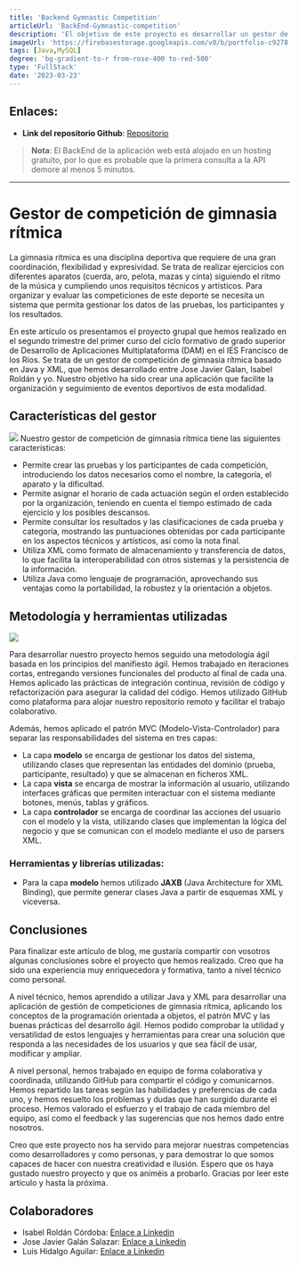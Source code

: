```yaml
---
title: 'Backend Gymnastic Competition'
articleUrl: 'BackEnd-Gymnastic-competition'
description: 'El objetivo de este proyecto es desarrollar un gestor de competiciones de gimnasia rítmica que facilite la organización y el seguimiento de eventos deportivos. El gestor permitirá crear las pruebas y los participantes de cada competición, así como asignar el horario de cada actuación según el orden establecido.'
imageUrl: 'https://firebasestorage.googleapis.com/v0/b/portfolio-c9278.appspot.com/o/BackEnd-Gymnastic-competition%2FLogo.png?alt=media&token=d6f89c6d-dc79-4b6e-8ff6-efeae989c3b8'
tags: [Java,MySQL]
degree: 'bg-gradient-to-r from-rose-400 to-red-500'
type: 'FullStack'
date: '2023-03-23'
---
```


## Enlaces:

- **Link del repositorio Github**: [Repositorio](#)

> **Nota**: El BackEnd de la aplicación web está alojado en un hosting gratuito, por lo que es probable que la primera consulta a la API demore al menos 5 minutos.

---

# Gestor de competición de gimnasia rítmica

La gimnasia rítmica es una disciplina deportiva que requiere de una gran coordinación, flexibilidad y expresividad. Se trata de realizar ejercicios con diferentes aparatos (cuerda, aro, pelota, mazas y cinta) siguiendo el ritmo de la música y cumpliendo unos requisitos técnicos y artísticos. Para organizar y evaluar las competiciones de este deporte se necesita un sistema que permita gestionar los datos de las pruebas, los participantes y los resultados.

En este artículo os presentamos el proyecto grupal que hemos realizado en el segundo trimestre del primer curso del ciclo formativo de grado superior de Desarrollo de Aplicaciones Multiplataforma (DAM) en el IES Francisco de los Ríos. Se trata de un gestor de competición de gimnasia rítmica basado en Java y XML, que hemos desarrollado entre Jose Javier Galan, Isabel Roldán y yo. Nuestro objetivo ha sido crear una aplicación que facilite la organización y seguimiento de eventos deportivos de esta modalidad.

## Características del gestor
<img src="https://static.wixstatic.com/media/b8a3e7_b34e15fbed1240a39a24086fe01a6621~mv2.png/v1/fill/w_549,h_656,al_c,usm_0.66_1.00_0.01/IMG_2055_PNG.png">
Nuestro gestor de competición de gimnasia rítmica tiene las siguientes características:

- Permite crear las pruebas y los participantes de cada competición, introduciendo los datos necesarios como el nombre, la categoría, el aparato y la dificultad.
- Permite asignar el horario de cada actuación según el orden establecido por la organización, teniendo en cuenta el tiempo estimado de cada ejercicio y los posibles descansos.
- Permite consultar los resultados y las clasificaciones de cada prueba y categoría, mostrando las puntuaciones obtenidas por cada participante en los aspectos técnicos y artísticos, así como la nota final.
- Utiliza XML como formato de almacenamiento y transferencia de datos, lo que facilita la interoperabilidad con otros sistemas y la persistencia de la información.
- Utiliza Java como lenguaje de programación, aprovechando sus ventajas como la portabilidad, la robustez y la orientación a objetos.

## Metodología y herramientas utilizadas
<img src="https://th.bing.com/th/id/R.d707c90e2dea107665a5e3173ed44b7f?rik=Bq188bYXZw5cLw&pid=ImgRaw&r=0">

Para desarrollar nuestro proyecto hemos seguido una metodología ágil basada en los principios del manifiesto ágil. Hemos trabajado en iteraciones cortas, entregando versiones funcionales del producto al final de cada una. Hemos aplicado las prácticas de integración continua, revisión de código y refactorización para asegurar la calidad del código. Hemos utilizado GitHub como plataforma para alojar nuestro repositorio remoto y facilitar el trabajo colaborativo.

Además, hemos aplicado el patrón MVC (Modelo-Vista-Controlador) para separar las responsabilidades del sistema en tres capas:

- La capa **modelo** se encarga de gestionar los datos del sistema, utilizando clases que representan las entidades del dominio (prueba, participante, resultado) y que se almacenan en ficheros XML.
- La capa **vista** se encarga de mostrar la información al usuario, utilizando interfaces gráficas que permiten interactuar con el sistema mediante botones, menús, tablas y gráficos.
- La capa **controlador** se encarga de coordinar las acciones del usuario con el modelo y la vista, utilizando clases que implementan la lógica del negocio y que se comunican con el modelo mediante el uso de parsers XML.

### Herramientas y librerías utilizadas:

- Para la capa **modelo** hemos utilizado **JAXB** (Java Architecture for XML Binding), que permite generar clases Java a partir de esquemas XML y viceversa.

## Conclusiones

Para finalizar este artículo de blog, me gustaría compartir con vosotros algunas conclusiones sobre el proyecto que hemos realizado. Creo que ha sido una experiencia muy enriquecedora y formativa, tanto a nivel técnico como personal.

A nivel técnico, hemos aprendido a utilizar Java y XML para desarrollar una aplicación de gestión de competiciones de gimnasia rítmica, aplicando los conceptos de la programación orientada a objetos, el patrón MVC y las buenas prácticas del desarrollo ágil. Hemos podido comprobar la utilidad y versatilidad de estos lenguajes y herramientas para crear una solución que responda a las necesidades de los usuarios y que sea fácil de usar, modificar y ampliar.

A nivel personal, hemos trabajado en equipo de forma colaborativa y coordinada, utilizando GitHub para compartir el código y comunicarnos. Hemos repartido las tareas según las habilidades y preferencias de cada uno, y hemos resuelto los problemas y dudas que han surgido durante el proceso. Hemos valorado el esfuerzo y el trabajo de cada miembro del equipo, así como el feedback y las sugerencias que nos hemos dado entre nosotros.

Creo que este proyecto nos ha servido para mejorar nuestras competencias como desarrolladores y como personas, y para demostrar lo que somos capaces de hacer con nuestra creatividad e ilusión. Espero que os haya gustado nuestro proyecto y que os animéis a probarlo. Gracias por leer este artículo y hasta la próxima.

## Colaboradores

- Isabel Roldán Córdoba: [Enlace a Linkedin](https://www.linkedin.com/in/isabel-rold%C3%A1n-a0576b19a/)
- Jose Javier Galán Salazar: [Enlace a Linkedin](https://www.linkedin.com/in/jose-javier-galan-8b9b401a9/)
- Luis Hidalgo Aguilar: [Enlace a Linkedin](https://www.linkedin.com/in/luis-hidalgo-aguilar-576463231/)
